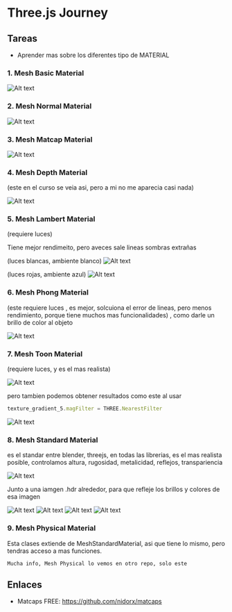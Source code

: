# Three.js Journey

## Tareas

- Aprender mas sobre los diferentes tipo de MATERIAL

### 1. Mesh Basic Material

![Alt text](/public/image.png)

### 2. Mesh Normal Material

![Alt text](/public/image-1.png)

### 3. Mesh Matcap Material

![Alt text](/public/image-3.png)

### 4. Mesh Depth Material

(este en el curso se veia asi, pero a mi no me aparecia casi nada)

![Alt text](/public/image-4.png)

### 5. Mesh Lambert Material

(requiere luces)

Tiene mejor rendimeito, pero aveces sale lineas sombras extrañas

(luces blancas, ambiente blanco)
![Alt text](/public/image-5.png)

(luces rojas, ambiente azul)
![Alt text](/public/image-6.png)

### 6. Mesh Phong Material

(este requiere luces , es mejor, solcuiona el error de lineas, pero menos rendimiento, porque tiene muchos mas funcionalidades) , como darle un brillo de color al objeto

![Alt text](/public/image-7.png)

### 7. Mesh Toon Material

(requiere luces, y es el mas realista)

![Alt text](/public/image-9.png)

pero tambien podemos obtener resultados como este al usar

```javascript
texture_gradient_5.magFilter = THREE.NearestFilter
```

![Alt text](/public/image-8.png)

### 8. Mesh Standard Material

es el standar entre blender, threejs, en todas las librerias, es el mas realista posible, controlamos altura, rugosidad, metalicidad, reflejos, transpariencia

![Alt text](/public/image-10.png)

Junto a una iamgen .hdr alrededor, para que refleje los brillos y colores de esa imagen

![Alt text](/public/image-11.png)
![Alt text](/public/image-12.png)
![Alt text](/public/image-13.png)
![Alt text](/public/image-14.png)

### 9. Mesh Physical Material

Esta clases extiende de MeshStandardMaterial, asi que tiene lo mismo, pero tendras acceso a mas funciones.

`Mucha info, Mesh Physical lo vemos en otro repo, solo este`

## Enlaces

- Matcaps FREE: https://github.com/nidorx/matcaps
